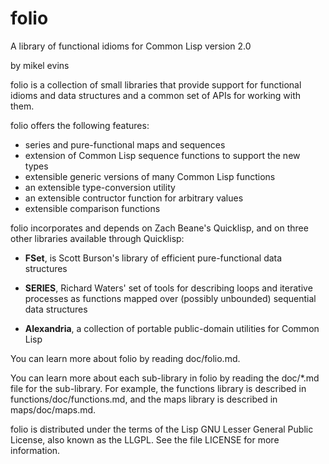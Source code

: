 # folio
A library of functional idioms for Common Lisp
version 2.0

by mikel evins

folio is a collection of small libraries that provide support for
functional idioms and data structures and a common set of APIs for
working with them.

folio offers the following features:

- series and pure-functional maps and sequences
- extension of Common Lisp sequence functions to support the new types
- extensible generic versions of many Common Lisp  functions
- an extensible type-conversion utility
- an extensible contructor function for arbitrary values
- extensible comparison functions

folio incorporates and depends on Zach Beane's Quicklisp, and on three
other libraries available through Quicklisp:

* **FSet**, is Scott Burson's library of efficient pure-functional
  data structures

* **SERIES**, Richard Waters' set of tools for describing loops and
  iterative processes as functions mapped over (possibly unbounded)
  sequential data structures

* **Alexandria**, a collection of portable public-domain utilities for
  Common Lisp

You can learn more about folio by reading doc/folio.md.

You can learn more about each sub-library in folio by reading the
doc/*.md file for the sub-library. For example, the functions library
is described in functions/doc/functions.md, and the maps library is
described in maps/doc/maps.md.

folio is distributed under the terms of the Lisp GNU Lesser General
Public License, also known as the LLGPL. See the file LICENSE for more
information.


